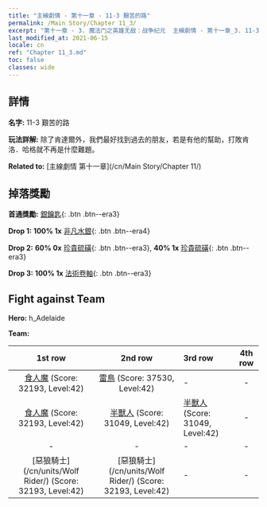 ```yaml
---
title: "主線劇情 - 第十一章 - 11-3 艱苦的路"
permalink: /Main Story/Chapter 11_3/
excerpt: "第十一章 - 3. 魔法门之英雄无敌：战争纪元  主線劇情 - 第十一章_3. 11-3 艱苦的路"
last_modified_at: 2021-06-15
locale: cn
ref: "Chapter 11_3.md"
toc: false
classes: wide
---
```


## 詳情

 **名字:** 11-3 艱苦的路

 **玩法詳解:** 除了肯達爾外，我們最好找到過去的朋友，若是有他的幫助，打敗肯洛．哈格就不再是什麼難題。

 **Related to:** [主線劇情 第十一章](/cn/Main Story/Chapter 11/)

## 掉落獎勵

 **首通獎勵:** [銀鑰匙](/cn/Items/con_693/){: .btn .btn--era3}

 **Drop 1:** **100% 1x** [非凡水銀](/cn/Items/mat_35/){: .btn .btn--era4}

 **Drop 2:** **60% 0x** [珍貴硫磺](/cn/Items/mat_29/){: .btn .btn--era3}, **40% 1x** [珍貴硫磺](/cn/Items/mat_29/){: .btn .btn--era3}

 **Drop 3:** **100% 1x** [法術卷軸](/cn/Items/con_694/){: .btn .btn--era3}


## Fight against Team
 **Hero:** h_Adelaide

 **Team:**


  | 1st row | 2nd row | 3rd row | 4th row |
  |:----:|:----:|:----|:----:|
  | [食人魔](/cn/units/Ogre/) (Score: 32193, Level:42)  | [雷鳥](/cn/units/Roc/) (Score: 37530, Level:42)  | - | - |
  | [食人魔](/cn/units/Ogre/) (Score: 32193, Level:42)  | [半獸人](/cn/units/Orc/) (Score: 31049, Level:42)  | [半獸人](/cn/units/Orc/) (Score: 31049, Level:42)  | - |
  | - | - | - | - |
  | [惡狼騎士](/cn/units/Wolf Rider/) (Score: 32193, Level:42)  | [惡狼騎士](/cn/units/Wolf Rider/) (Score: 32193, Level:42)  | - | - |


